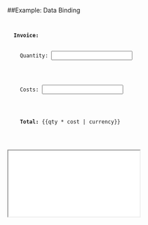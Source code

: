 ##Example: Data Binding

<pre><code data-trim contenteditable>
<div ng-app ng-init="qty=1;cost=2">
  <b>Invoice:</b>
  <div>
    Quantity: <input type="number" ng-model="qty" required >
  </div>
  <div>
    Costs: <input type="number" ng-model="cost" required >
  </div>
  <div>
    <b>Total:</b> {{qty * cost | currency}}
  </div>
</div>
</code></pre>

<iframe src="examples/data-bind/index.html"></iframe>